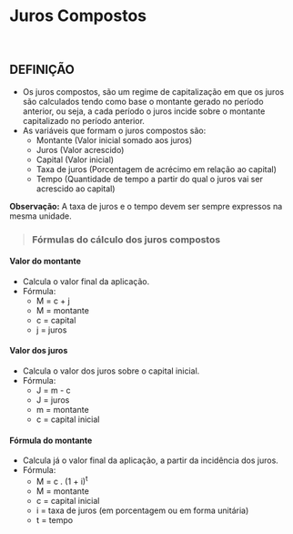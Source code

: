 # Juros Compostos

<br>

## DEFINIÇÃO
* Os juros compostos, são um regime de capitalização em que os juros são calculados tendo como base o montante gerado no período anterior, ou seja, a cada período o juros incide sobre o montante capitalizado no período anterior.
* As variáveis que formam o juros compostos são:
  - Montante (Valor inicial somado aos juros)
  - Juros (Valor acrescido)
  - Capital (Valor inicial)
  - Taxa de juros (Porcentagem de acrécimo em relação ao capital)
  - Tempo (Quantidade de tempo a partir do qual o juros vai ser acrescido ao capital)

**Observação:** A taxa de juros e o tempo devem ser sempre expressos na mesma unidade.

> ### Fórmulas do cálculo dos juros compostos

#### Valor do montante
* Calcula o valor final da aplicação.
* Fórmula:
  - M = c + j
  - M = montante
  - c = capital
  - j = juros

#### Valor dos juros
* Calcula o valor dos juros sobre o capital inicial. 
* Fórmula:
  - J = m - c
  - J = juros
  - m = montante
  - c = capital inicial
  
#### Fórmula do montante
* Calcula já o valor final da aplicação, a partir da incidência dos juros.
* Fórmula:
  - M = c . (1 + i)<sup>t</sup>
  - M = montante
  - c = capital inicial
  - i = taxa de juros (em porcentagem ou em forma unitária)
  - t = tempo